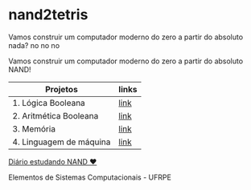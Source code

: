 # nand2tetris

Vamos construir um computador moderno do zero a partir do absoluto nada? no no no

Vamos construir um computador moderno do zero a partir do absoluto NAND!

| Projetos | links |
|-------|---------|
| 1. Lógica Booleana | [link](./projects/01/) |
| 2. Aritmética Booleana | [link](./projects/02/) |
| 3. Memória | [link](./projects/03/) |
| 4. Linguagem de máquina | [link](./projects/04/) |


[Diário estudando NAND ❤️](./files/diário.md)

Elementos de Sistemas Computacionais - UFRPE
